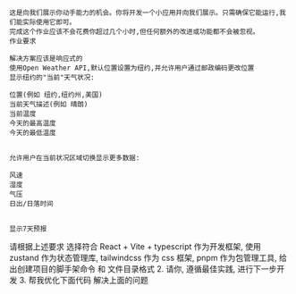 ```Task
这是向我们展示你动手能力的机会。你将开发一个小应用并向我们展示。只需确保它能运行,我们能实际使用它即可。
完成这个作业应该不会花费你超过几个小时,但任何额外的改进或功能都不会被忽视。
作业要求

解决方案应该是响应式的
使用Open Weather API,默认位置设置为纽约,并允许用户通过邮政编码更改位置
显示纽约的"当前"天气状况:

位置(例如 纽约,纽约州,美国)
当前天气描述(例如 晴朗)
当前温度
今天的最高温度
今天的最低温度


允许用户在当前状况区域切换显示更多数据:

风速
湿度
气压
日出/日落时间


显示7天预报
```

请根据上述要求 选择符合 React + Vite + typescript 作为开发框架, 使用 zustand 作为状态管理库, tailwindcss 作为 css 框架, pnpm 作为包管理工具, 给出创建项目的脚手架命令 和 文件目录格式 2. 请你, 遵循最佳实践, 进行下一步开发 3. 帮我优化下面代码 解决上面的问题




```weather api 


```